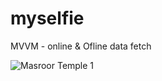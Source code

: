 # myselfie
MVVM - online &amp; Ofline data fetch

![Masroor Temple 1](https://user-images.githubusercontent.com/83362525/116653894-b8334d80-a9a5-11eb-80f5-3f2f84daf753.jpg)
